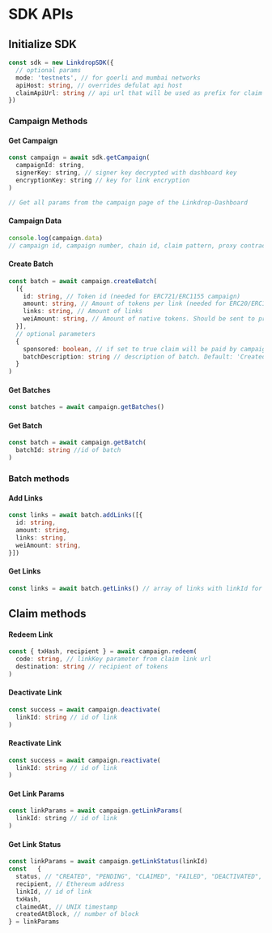 # SDK APIs

## Initialize SDK
```ts
const sdk = new LinkdropSDK({
  // optional params
  mode: 'testnets', // for goerli and mumbai networks
  apiHost: string, // overrides defulat api host
  claimApiUrl: string // api url that will be used as prefix for claim links
})
```

### Campaign Methods

#### Get Campaign
```js
const campaign = await sdk.getCampaign(
  campaignId: string,
  signerKey: string, // signer key decrypted with dashboard key
  encryptionKey: string // key for link encryption
)

// Get all params from the campaign page of the Linkdrop-Dashboard
```

#### Campaign Data

```js
console.log(campaign.data)
// campaign id, campaign number, chain id, claim pattern, proxy contract address, title, etc.

```

#### Create Batch 
```ts
const batch = await campaign.createBatch(
  [{ 
    id: string, // Token id (needed for ERC721/ERC1155 campaign)
    amount: string, // Amount of tokens per link (needed for ERC20/ERC1155 campaign)
    links: string, // Amount of links
    weiAmount: string, // Amount of native tokens. Should be sent to proxy contract address manually
  }],
  // optional parameters
  {
    sponsored: boolean, // if set to true claim will be paid by campaign creator. Default: true
    batchDescription: string // description of batch. Default: 'Created by SDK'
  }
) 
```

#### Get Batches 
```ts
const batches = await campaign.getBatches()
```

#### Get Batch 
```ts
const batch = await campaign.getBatch(
  batchId: string //id of batch
) 
```

### Batch methods
#### Add Links
```ts
const links = await batch.addLinks([{ 
  id: string, 
  amount: string, 
  links: string, 
  weiAmount: string,
}]) 
```

#### Get Links
```js
const links = await batch.getLinks() // array of links with linkId for each link
```

## Claim methods
#### Redeem Link
```ts
const { txHash, recipient } = await campaign.redeem(
  code: string, // linkKey parameter from claim link url
  destination: string // recipient of tokens
)
```

#### Deactivate Link
```ts
const success = await campaign.deactivate(
  linkId: string // id of link
)
```
#### Reactivate Link
```ts
const success = await campaign.reactivate(
  linkId: string // id of link
) 
```
#### Get Link Params
```js
const linkParams = await campaign.getLinkParams(
  linkId: string // id of link
)
```

#### Get Link Status
```js
const linkParams = await campaign.getLinkStatus(linkId)
const	{ 
  status, // "CREATED", "PENDING", "CLAIMED", "FAILED", "DEACTIVATED", "EXPIRED"
  recipient, // Ethereum address 
  linkId, // id of link
  txHash,
  claimedAt, // UNIX timestamp
  createdAtBlock, // number of block
} = linkParams
```
